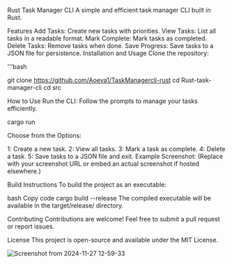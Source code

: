 Rust Task Manager CLI
A simple and efficient task manager CLI built in Rust.



Features
Add Tasks: Create new tasks with priorities.
View Tasks: List all tasks in a readable format.
Mark Complete: Mark tasks as completed.
Delete Tasks: Remove tasks when done.
Save Progress: Save tasks to a JSON file for persistence.
Installation and Usage
Clone the repository:

'''bash

git clone https://github.com/Aoeva1/TaskManagercli-rust
cd Rust-task-manager-cli
cd src



How to Use
Run the CLI: Follow the prompts to manage your tasks efficiently.



cargo run


Choose from the Options:

1: Create a new task.
2: View all tasks.
3: Mark a task as complete.
4: Delete a task.
5: Save tasks to a JSON file and exit.
Example Screenshot:
(Replace with your screenshot URL or embed an actual screenshot if hosted elsewhere.)


Build Instructions
To build the project as an executable:

bash
Copy code
cargo build --release
The compiled executable will be available in the target/release/ directory.

Contributing
Contributions are welcome! Feel free to submit a pull request or report issues.

License
This project is open-source and available under the MIT License.

![Screenshot from 2024-11-27 12-59-33](https://github.com/user-attachments/assets/fabcbb37-e73b-41db-8ab1-2a63f0a8170c)
